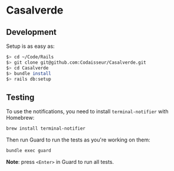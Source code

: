 # Casalverde

## Development

Setup is as easy as:

```bash
$> cd ~/Code/Rails
$> git clone git@github.com:Codaisseur/Casalverde.git
$> cd Casalverde
$> bundle install
$> rails db:setup
```

## Testing

To use the notifications, you need to install `terminal-notifier` with Homebrew:

```bash
brew install terminal-notifier
```

Then run Guard to run the tests as you're working on them:

```bash
bundle exec guard
```

**Note**: press `<Enter>` in Guard to run all tests.
